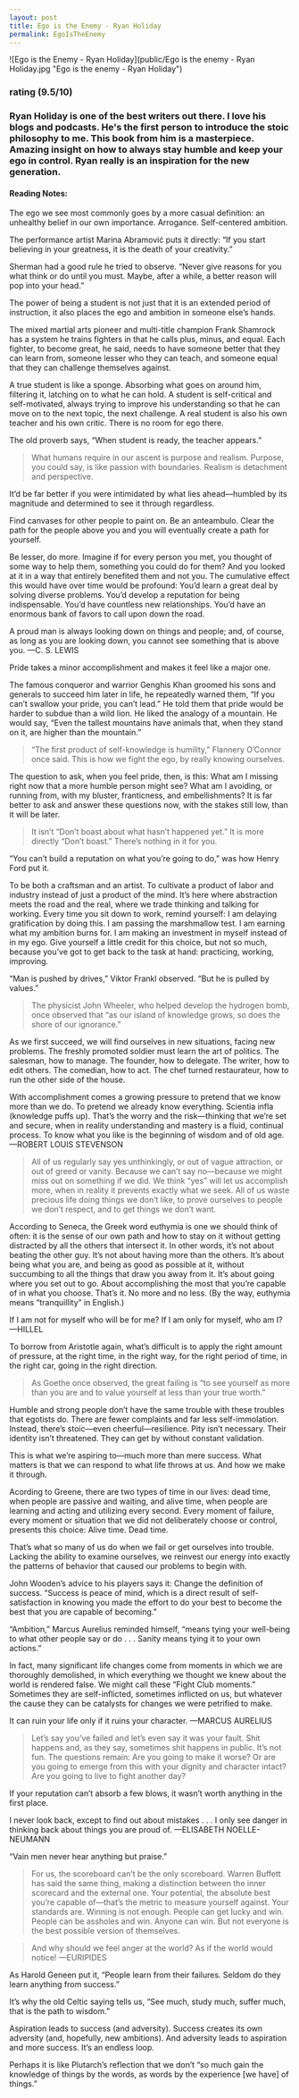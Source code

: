 ```yaml
---
layout: post
title: Ego is the Enemy - Ryan Holiday
permalink: EgoIsTheEnemy
---
```


![Ego is the Enemy - Ryan Holiday](public/Ego is the enemy - Ryan Holiday.jpg "Ego is the enemy - Ryan Holiday")

### rating (9.5/10)

### Ryan Holiday is one of the best writers out there. I love his blogs and podcasts. He's the first person to introduce the stoic philosophy to me. This book from him is a masterpiece. Amazing insight on how to always stay humble and keep your ego in control. Ryan really is an inspiration for the new generation. 

#### Reading Notes:

The ego we see most commonly goes by a more casual definition: an unhealthy belief in our own importance. Arrogance. Self-centered ambition.

The performance artist Marina Abramović puts it directly: “If you start believing in your greatness, it is the death of your creativity.”

Sherman had a good rule he tried to observe. “Never give reasons for you what think or do until you must. Maybe, after a while, a better reason will pop into your head.”

The power of being a student is not just that it is an extended period of instruction, it also places the ego and ambition in someone else’s hands.

The mixed martial arts pioneer and multi-title champion Frank Shamrock has a system he trains fighters in that he calls plus, minus, and equal. Each fighter, to become great, he said, needs to have someone better that they can learn from, someone lesser who they can teach, and someone equal that they can challenge themselves against.

A true student is like a sponge. Absorbing what goes on around him, filtering it, latching on to what he can hold. A student is self-critical and self-motivated, always trying to improve his understanding so that he can move on to the next topic, the next challenge. A real student is also his own teacher and his own critic. There is no room for ego there.

The old proverb says, “When student is ready, the teacher appears.”

> What humans require in our ascent is purpose and realism. Purpose, you could say, is like passion with boundaries. Realism is detachment and perspective.

It’d be far better if you were intimidated by what lies ahead—humbled by its magnitude and determined to see it through regardless.

Find canvases for other people to paint on. Be an anteambulo. Clear the path for the people above you and you will eventually create a path for yourself.

Be lesser, do more. Imagine if for every person you met, you thought of some way to help them, something you could do for them? And you looked at it in a way that entirely benefited them and not you. The cumulative effect this would have over time would be profound: You’d learn a great deal by solving diverse problems. You’d develop a reputation for being indispensable. You’d have countless new relationships. You’d have an enormous bank of favors to call upon down the road.

A proud man is always looking down on things and people; and, of course, as long as you are looking down, you cannot see something that is above you.
—C. S. LEWIS

Pride takes a minor accomplishment and makes it feel like a major one.

The famous conqueror and warrior Genghis Khan groomed his sons and generals to succeed him later in life, he repeatedly warned them, “If you can’t swallow your pride, you can’t lead.” He told them that pride would be harder to subdue than a wild lion. He liked the analogy of a mountain. He would say, “Even the tallest mountains have animals that, when they stand on it, are higher than the mountain.”

> “The first product of self-knowledge is humility,” Flannery O’Connor once said. This is how we fight the ego, by really knowing ourselves.

The question to ask, when you feel pride, then, is this: What am I missing right now that a more humble person might see? What am I avoiding, or running from, with my bluster, franticness, and embellishments? It is far better to ask and answer these questions now, with the stakes still low, than it will be later.

> It isn’t “Don’t boast about what hasn’t happened yet.” It is more directly “Don’t boast.” There’s nothing in it for you.

“You can’t build a reputation on what you’re going to do,” was how Henry Ford put it.

To be both a craftsman and an artist. To cultivate a product of labor and industry instead of just a product of the mind. It’s here where abstraction meets the road and the real, where we trade thinking and talking for working. Every time you sit down to work, remind yourself: I am delaying gratification by doing this. I am passing the marshmallow test. I am earning what my ambition burns for. I am making an investment in myself instead of in my ego. Give yourself a little credit for this choice, but not so much, because you’ve got to get back to the task at hand: practicing, working, improving.

“Man is pushed by drives,” Viktor Frankl observed. “But he is pulled by values.”

> The physicist John Wheeler, who helped develop the hydrogen bomb, once observed that “as our island of knowledge grows, so does the shore of our ignorance.”

As we first succeed, we will find ourselves in new situations, facing new problems. The freshly promoted soldier must learn the art of politics. The salesman, how to manage. The founder, how to delegate. The writer, how to edit others. The comedian, how to act. The chef turned restaurateur, how to run the other side of the house.

With accomplishment comes a growing pressure to pretend that we know more than we do. To pretend we already know everything. Scientia infla (knowledge puffs up). That’s the worry and the risk—thinking that we’re set and secure, when in reality understanding and mastery is a fluid, continual process.
To know what you like is the beginning of wisdom and of old age.
—ROBERT LOUIS STEVENSON

> All of us regularly say yes unthinkingly, or out of vague attraction, or out of greed or vanity. Because we can’t say no—because we might miss out on something if we did. We think “yes” will let us accomplish more, when in reality it prevents exactly what we seek. All of us waste precious life doing things we don’t like, to prove ourselves to people we don’t respect, and to get things we don’t want.

According to Seneca, the Greek word euthymia is one we should think of often: it is the sense of our own path and how to stay on it without getting distracted by all the others that intersect it. In other words, it’s not about beating the other guy. It’s not about having more than the others. It’s about being what you are, and being as good as possible at it, without succumbing to all the things that draw you away from it. It’s about going where you set out to go. About accomplishing the most that you’re capable of in what you choose. That’s it. No more and no less. (By the way, euthymia means “tranquillity” in English.)

If I am not for myself who will be for me? If I am only for myself, who am I?
—HILLEL

To borrow from Aristotle again, what’s difficult is to apply the right amount of pressure, at the right time, in the right way, for the right period of time, in the right car, going in the right direction.

> As Goethe once observed, the great failing is “to see yourself as more than you are and to value yourself at less than your true worth.”

Humble and strong people don’t have the same trouble with these troubles that egotists do. There are fewer complaints and far less self-immolation. Instead, there’s stoic—even cheerful—resilience. Pity isn’t necessary. Their identity isn’t threatened. They can get by without constant validation.

This is what we’re aspiring to—much more than mere success. What matters is that we can respond to what life throws at us. And how we make it through.

Acording to Greene, there are two types of time in our lives: dead time, when people are passive and waiting, and alive time, when people are learning and acting and utilizing every second. Every moment of failure, every moment or situation that we did not deliberately choose or control, presents this choice: Alive time. Dead time.

That’s what so many of us do when we fail or get ourselves into trouble. Lacking the ability to examine ourselves, we reinvest our energy into exactly the patterns of behavior that caused our problems to begin with.

John Wooden’s advice to his players says it: Change the definition of success. “Success is peace of mind, which is a direct result of self-satisfaction in knowing you made the effort to do your best to become the best that you are capable of becoming.” 

“Ambition,” Marcus Aurelius reminded himself, “means tying your well-being to what other people say or do . . . Sanity means tying it to your own actions.”

In fact, many significant life changes come from moments in which we are thoroughly demolished, in which everything we thought we knew about the world is rendered false. We might call these “Fight Club moments.” Sometimes they are self-inflicted, sometimes inflicted on us, but whatever the cause they can be catalysts for changes we were petrified to make.

It can ruin your life only if it ruins your character.
—MARCUS AURELIUS

> Let’s say you’ve failed and let’s even say it was your fault. Shit happens and, as they say, sometimes shit happens in public. It’s not fun. The questions remain: Are you going to make it worse? Or are you going to emerge from this with your dignity and character intact? Are you going to live to fight another day?

If your reputation can’t absorb a few blows, it wasn’t worth anything in the first place.

I never look back, except to find out about mistakes . . . I only see danger in thinking back about things you are proud of.
—ELISABETH NOELLE-NEUMANN

“Vain men never hear anything but praise.”

> For us, the scoreboard can’t be the only scoreboard. Warren Buffett has said the same thing, making a distinction between the inner scorecard and the external one. Your potential, the absolute best you’re capable of—that’s the metric to measure yourself against. Your standards are. Winning is not enough. People can get lucky and win. People can be assholes and win. Anyone can win. But not everyone is the best possible version of themselves.

> And why should we feel anger at the world? As if the world would notice!
 —EURIPIDES

As Harold Geneen put it, “People learn from their failures. Seldom do they learn anything from success.” 

It’s why the old Celtic saying tells us, “See much, study much, suffer much, that is the path to wisdom.”

Aspiration leads to success (and adversity). Success creates its own adversity (and, hopefully, new ambitions). And adversity leads to aspiration and more success. It’s an endless loop.

Perhaps it is like Plutarch’s reflection that we don’t “so much gain the knowledge of things by the words, as words by the experience [we have] of things.”

